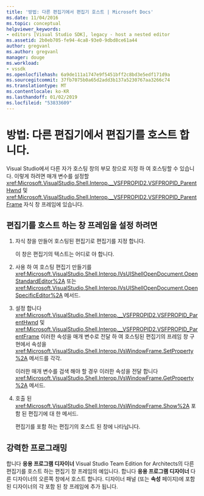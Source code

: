 ```yaml
---
title: '방법: 다른 편집기에서 편집기 호스트 | Microsoft Docs'
ms.date: 11/04/2016
ms.topic: conceptual
helpviewer_keywords:
- editors [Visual Studio SDK], legacy - host a nested editor
ms.assetid: 2b0eb705-fe94-4ca8-93e0-9dbd8ce61a44
author: gregvanl
ms.author: gregvanl
manager: douge
ms.workload:
- vssdk
ms.openlocfilehash: 6a9de111a1747e9f5451bff2c8bd3e5edf171d9a
ms.sourcegitcommit: 37fb7075b0a65d2add3b137a5230767aa3266c74
ms.translationtype: MT
ms.contentlocale: ko-KR
ms.lasthandoff: 01/02/2019
ms.locfileid: "53833609"
---
```

# <a name="how-to-host-an-editor-in-another-editor"></a>방법: 다른 편집기에서 편집기를 호스트 합니다.

Visual Studio에서 다른 자가 호스팅 창의 부모 창으로 지정 하 여 호스팅할 수 있습니다. 이렇게 하려면 매개 변수를 설정할 <xref:Microsoft.VisualStudio.Shell.Interop.__VSFPROPID2.VSFPROPID_ParentHwnd> 및 <xref:Microsoft.VisualStudio.Shell.Interop.__VSFPROPID2.VSFPROPID_ParentFrame> 자식 창 프레임에 있습니다.

## <a name="to-set-up-the-window-frame-to-host-an-editor"></a>편집기를 호스트 하는 창 프레임을 설정 하려면

1.  자식 창을 만들어 호스팅된 편집기로 편집기를 지정 합니다.

     이 창은 편집기의 텍스트는 어디로 야 합니다.

2.  사용 하 여 호스팅 편집기 만들기를 <xref:Microsoft.VisualStudio.Shell.Interop.IVsUIShellOpenDocument.OpenStandardEditor%2A> 또는 <xref:Microsoft.VisualStudio.Shell.Interop.IVsUIShellOpenDocument.OpenSpecificEditor%2A> 메서드.

3.  설정 합니다 <xref:Microsoft.VisualStudio.Shell.Interop.__VSFPROPID2.VSFPROPID_ParentHwnd> 및 <xref:Microsoft.VisualStudio.Shell.Interop.__VSFPROPID2.VSFPROPID_ParentFrame> 이러한 속성을 매개 변수로 전달 하 여 호스팅된 편집기의 프레임 창 구현에서 속성을 <xref:Microsoft.VisualStudio.Shell.Interop.IVsWindowFrame.SetProperty%2A> 메서드를 각각.

     이러한 매개 변수를 검색 해야 할 경우 이러한 속성을 전달 합니다 <xref:Microsoft.VisualStudio.Shell.Interop.IVsWindowFrame.GetProperty%2A> 메서드.

4.  호출 된 <xref:Microsoft.VisualStudio.Shell.Interop.IVsWindowFrame.Show%2A> 포함 된 편집기에 대 한 메서드.

     편집기를 포함 하는 편집기의 호스트 된 창에 나타납니다.

## <a name="robust-programming"></a>강력한 프로그래밍

합니다 **응용 프로그램 디자이너** Visual Studio Team Edition for Architects의 다른 편집기를 호스트 하는 편집기 창 프레임의 예입니다. 합니다 **응용 프로그램 디자이너** 다른 디자이너의 오른쪽 창에서 호스트 합니다. 디자이너 패널 (또는 **속성** 페이지)에 포함 된 디자이너의 각 포함 된 창 프레임에 추가 됩니다.